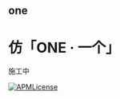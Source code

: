 ## one
# 仿「ONE · 一个」
施工中

[![APMLicense](https://img.shields.io/apm/l/:package.svg?style=social)](https://github.com/gnueyTc/one/blob/master/LICENSE)

